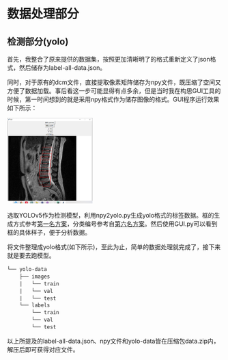 # 数据处理部分

## 检测部分(yolo)

首先，我整合了原来提供的数据集，按照更加清晰明了的格式重新定义了json格式，然后储存为label-all-data.json。

同时，对于原有的dcm文件，直接提取像素矩阵储存为npy文件，既压缩了空间又方便了数据加载。事后看这一步可能显得有点多余，但是当时我在构思GUI工具的时候，第一时间想到的就是采用npy格式作为储存图像的格式。GUI程序运行效果如下所示：

<img src="./GUIexample.png" width="200" height="200"/>

选取YOLOv5作为检测模型，利用npy2yolo.py生成yolo格式的标签数据。框的生成方式参考[第一名方案](https://img-blog.csdnimg.cn/img_convert/9cefbf463c5710a05fc628cd30a7ab4e.png)，分类编号参考自[第六名方案](https://img-blog.csdnimg.cn/img_convert/1c962f5d8253f996e2d7189edec0b8e3.png)。然后使用GUI.py可以看到框的具体样子，便于分析数据。

将文件整理成yolo格式(如下所示)，至此为止，简单的数据处理就完成了，接下来就是要去跑模型。

```tex
└── yolo-data
    ├── images
    |	└── train
    |	└── val
    |	└── test
    └── labels
    	└── train
    	└── val
    	└── test
```

以上所提及的label-all-data.json、npy文件和yolo-data皆在压缩包data.zip内，解压后即可获得对应文件。